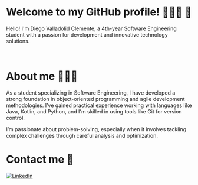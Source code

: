 # Welcome to my GitHub profile! 👨🏻‍💻 :rocket:
Hello! I'm Diego Valladolid Clemente, a 4th-year Software Engineering student with a passion for development and innovative technology solutions.

<br>

# About me 🧑🏻‍💻
As a student specializing in Software Engineering, I have developed a strong foundation in object-oriented programming and agile development methodologies. I’ve gained practical experience working with languages like Java, Kotlin, and Python, and I'm skilled in using tools like Git for version control.

I’m passionate about problem-solving, especially when it involves tackling complex challenges through careful analysis and optimization.
<br>

# Contact me 📩
[![LinkedIn](https://img.shields.io/badge/LINKEDIN-Diego_Valladolid_Clemente-1877F2?style=for-the-badge&logo=linkedin&logoColor=white)](http://www.linkedin.com/in/diego-valladolid-clemente)

